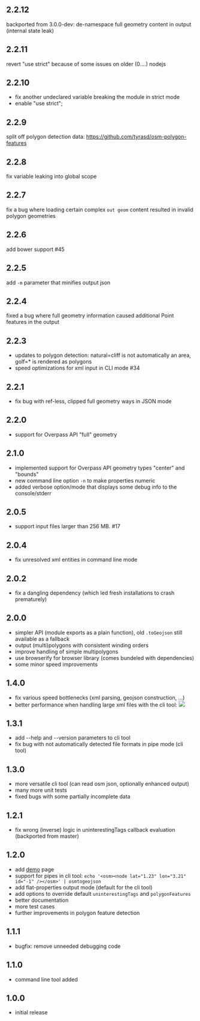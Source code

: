 2.2.12
------
backported from 3.0.0-dev: de-namespace full geometry content in output (internal state leak)

2.2.11
------
revert "use strict" because of some issues on older (0.…) nodejs

2.2.10
------
* fix another undeclared variable breaking the module in strict mode
* enable "use strict";

2.2.9
-----
split off polygon detection data: https://github.com/tyrasd/osm-polygon-features

2.2.8
-----
fix variable leaking into global scope

2.2.7
-----
fix a bug where loading certain complex `out geom` content resulted in invalid polygon geometries

2.2.6
-----
add bower support #45

2.2.5
-----
add `-m` parameter that minifies output json

2.2.4
-----
fixed a bug where full geometry information caused additional Point features in the output

2.2.3
-----
* updates to polygon detection: natural=cliff is not automatically an area, golf=* is rendered as polygons
* speed optimizations for xml input in CLI mode #34

2.2.1
-----
* fix bug with ref-less, clipped full geometry ways in JSON mode

2.2.0
-----
* support for Overpass API "full" geometry

2.1.0
-----
* implemented support for Overpass API geometry types "center" and "bounds"
* new command line option `-n` to make properties numeric
* added verbose option/mode that displays some debug info to the console/stderr

2.0.5
-----
* support input files larger than 256 MB. #17

2.0.4
-----
* fix unresolved xml entities in command line mode

2.0.2
-----
* fix a dangling dependency (which led fresh installations to crash prematurely)

2.0.0
-----
* simpler API (module exports as a plain function), old `.toGeojson` still available as a fallback
* output (multi)polygons with consistent winding orders
* improve handling of simple multipolygons
* use browserify for browser library (comes bundeled with dependencies)
* some minor speed improvements

1.4.0
-----
* fix various speed bottlenecks (xml parsing, geojson construction, …)
* better performance when handling large xml files with the cli tool: ![](https://f.cloud.github.com/assets/1927298/1461813/4a1ce53e-44ce-11e3-9a96-d600eb3aba9b.png)

1.3.1
-----
* add --help and --version parameters to cli tool
* fix bug with not automatically detected file formats in pipe mode (cli tool)

1.3.0
-----
* more versatile cli tool (can read osm json, optionally enhanced output)
* many more unit tests
* fixed bugs with some partially incomplete data

1.2.1
-----
* fix wrong (inverse) logic in uninterestingTags callback evaluation (backported from master)

1.2.0
-----
* add [demo](http://tyrasd.github.io/osmtogeojson/) page
* support for pipes in cli tool: `echo '<osm><node lat="1.23" lon="3.21" id="-1" /></osm>' | osmtogeojson`
* add flat-properties output mode (default for the cli tool)
* add options to override default `uninterestingTags` and `polygonFeatures`
* better documentation
* more test cases
* further improvements in polygon feature detection

1.1.1
-----
* bugfix: remove unneeded debugging code

1.1.0
-----
* command line tool added

1.0.0
-----
* initial release
